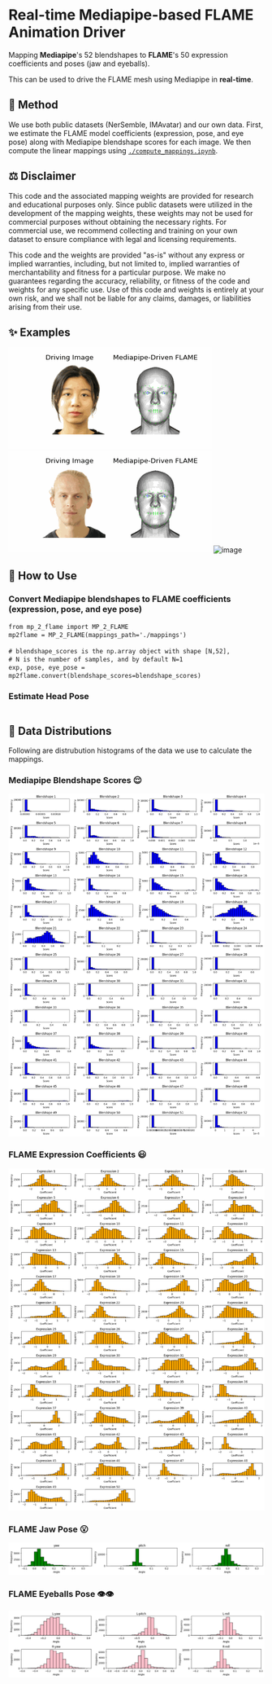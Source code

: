 # Real-time Mediapipe-based FLAME Animation Driver

Mapping **Mediapipe**'s 52 blendshapes to **FLAME**'s 50 expression coefficients and poses (jaw and eyeballs).

This can be used to drive the FLAME mesh using Mediapipe in **real-time**.


## 🔑 Method

We use both public datasets (NerSemble, IMAvatar) and our own data. First, we estimate the FLAME model coefficients (expression, pose, and eye pose) along with Mediapipe blendshape scores for each image. We then compute the linear mappings using [```./compute_mappings.ipynb```](./compute_mappings.ipynb).


## ⚖️ Disclaimer

This code and the associated mapping weights are provided for research and educational purposes only. Since public datasets were utilized in the development of the mapping weights, these weights may not be used for commercial purposes without obtaining the necessary rights. For commercial use, we recommend collecting and training on your own dataset to ensure compliance with legal and licensing requirements.

This code and the weights are provided "as-is" without any express or implied warranties, including, but not limited to, implied warranties of merchantability and fitness for a particular purpose. We make no guarantees regarding the accuracy, reliability, or fitness of the code and weights for any specific use. Use of this code and weights is entirely at your own risk, and we shall not be liable for any claims, damages, or liabilities arising from their use.



## ✨ Examples

![image](./assets/flame_animation_1.gif)
![image](./assets/flame_animation_2.gif)
![image](./assets/flame_animation_3.gif)



## 🧸 How to Use

### Convert Mediapipe blendshapes to FLAME coefficients (expression, pose, and eye pose)
```
from mp_2_flame import MP_2_FLAME
mp2flame = MP_2_FLAME(mappings_path='./mappings')

# blendshape_scores is the np.array object with shape [N,52],
# N is the number of samples, and by default N=1
exp, pose, eye_pose = mp2flame.convert(blendshape_scores=blendshape_scores)
```

### Estimate Head Pose
```

```








## 🥕 Data Distributions

Following are distrubution histograms of the data we use to calculate the mappings.

### Mediapipe Blendshape Scores 😌

![image](./assets/distribution_blendshape_scores.png)

### FLAME Expression Coefficients 😃

![image](./assets/distribution_flame_expression_coefficients.png)

### FLAME Jaw Pose 😮

![image](./assets/distribution_flame_jaw_pose_distribution.png)

### FLAME Eyeballs Pose 👁️👁️

![image](./assets/distribution_flame_eye_pose_distribution.png)


